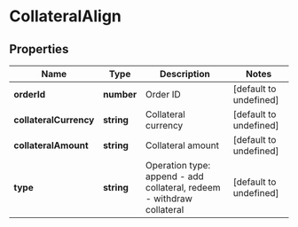 # CollateralAlign

## Properties

Name | Type | Description | Notes
------------ | ------------- | ------------- | -------------
**orderId** | **number** | Order ID | [default to undefined]
**collateralCurrency** | **string** | Collateral currency | [default to undefined]
**collateralAmount** | **string** | Collateral amount | [default to undefined]
**type** | **string** | Operation type: append - add collateral, redeem - withdraw collateral | [default to undefined]

